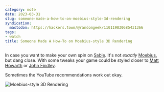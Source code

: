 ```yaml
---
category: note
date: 2023-03-31
slug: someone-made-a-how-to-on-moebius-style-3d-rendering
syndication:
  mastodon: https://hackers.town/@randomgeek/110119830685431366
tags:
- watch
title: Someone Made A How-To on Moebius-style 3D Rendering
---
```


In case you want to make your own spin on [Sable](https://www.shed-works.co.uk/sable). It's not *exactly* [Moebius](https://www.creativebloq.com/illustration/how-moebius-revolutionised-comic-art-21514203), but dang close. With some tweaks your game could be styled closer to [Matt Howarth](https://www.lambiek.net/artists/h/howarth_matt.htm) or [John Findley](https://en.wikipedia.org/wiki/Tex_Arcana).

Sometimes the YouTube recommendations work out okay.

![Moebius-style 3D Rendering](https://www.youtube.com/watch?v=jlKNOirh66E)
